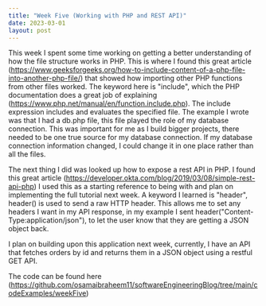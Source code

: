 ```yaml
---
title: "Week Five (Working with PHP and REST API)"
date: 2023-03-01
layout: post
---
```


This week I spent some time working on getting a better understanding of how the file structure works in PHP. This is where I found this great article (https://www.geeksforgeeks.org/how-to-include-content-of-a-php-file-into-another-php-file/) that showed how importing other PHP functions from other files worked. The keyword here is "include", which the PHP documentation does a great job of explaining (https://www.php.net/manual/en/function.include.php). The include expression includes and evaluates the specified file. The example I wrote was that I had a db.php file, this file played the role of my database connection. This was important for me as I build bigger projects, there needed to be one true source for my database connection. If my database connection information changed, I could change it in one place rather than all the files.

The next thing I did was looked up how to expose a rest API in PHP. I found this great article (https://developer.okta.com/blog/2019/03/08/simple-rest-api-php) I used this as a starting reference to being with and plan on implementing the full tutorial next week. A keyword I learned is "header", header() is used to send a raw HTTP header. This allows me to set any headers I want in my API response, in my example I sent header("Content-Type:application/json"), to let the user know that they are getting a JSON object back.

I plan on building upon this application next week, currently, I have an API that fetches orders by id and returns them in a JSON object using a restful GET API.

The code can be found here (https://github.com/osamaibraheem11/softwareEngineeringBlog/tree/main/codeExamples/weekFive)
